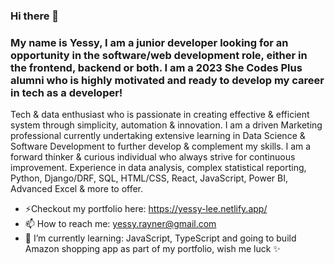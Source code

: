 ### Hi there 👋
### My name is Yessy, I am a junior developer looking for an opportunity in the software/web development role, either in the frontend, backend or both. I am a 2023 She Codes Plus alumni who is highly motivated and ready to develop my career in tech as a developer!

Tech & data enthusiast who is passionate in creating effective & efficient system through simplicity, automation & innovation. I am a driven Marketing professional currently undertaking extensive learning in Data Science & Software Development to further develop & complement my skills. I am a forward thinker & curious individual who always strive for continuous improvement. Experience in data analysis, complex statistical reporting, Python, Django/DRF, SQL, HTML/CSS, React, JavaScript, Power BI, Advanced Excel & more to offer.

- ⚡Checkout my portfolio here: https://yessy-lee.netlify.app/
- 📫 How to reach me: yessy.rayner@gmail.com
- 🌱 I’m currently learning: JavaScript, TypeScript and going to build Amazon shopping app as part of my portfolio, wish me luck ✨

<!--
**YessyLee/YessyLee** is a ✨ _special_ ✨ repository because its `README.md` (this file) appears on your GitHub profile.

Here are some ideas to get you started:

- 🔭 I’m currently working on ...
- 🌱 I’m currently learning ...
- 👯 I’m looking to collaborate on ...
- 🤔 I’m looking for help with ...
- 💬 Ask me about ...
- 📫 How to reach me: ...
- 😄 Pronouns: ...
- ⚡ Fun fact: ...
-->
